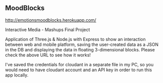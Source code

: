 ## MoodBlocks

http://emotionsmoodblocks.herokuapp.com/

Interactive Media - Mashups
Final Project

Application of Three.js & Node.js with Express to show an interaction between web and mobile platform, saving the user-created data as a JSON in the DB and displaying the data in floating 3-dimensional blocks. Please check the above URL to see how it works!

I've saved the credentials for cloudant in a separate file in my PC, so you would need to have cloudant account and an API key in order to run this app locally.
